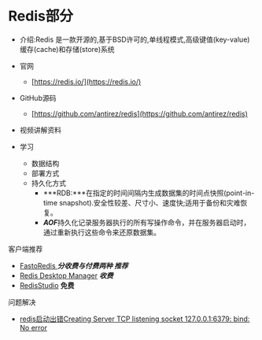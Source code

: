 # Redis部分
- 介绍:Redis 是一款开源的,基于BSD许可的,单线程模式,高级键值(key-value)缓存(cache)和存储(store)系统
- 官网

  - [https://redis.io/](https://redis.io/)
- GitHub源码

   - [https://github.com/antirez/redis](https://github.com/antirez/redis)
- 视频讲解资料
- 学习
   - 数据结构
   - 部署方式
   - 持久化方式
      - ***RDB:***在指定的时间间隔内生成数据集的时间点快照(point-in-time snapshot).安全性较差、尺寸小、速度快;适用于备份和灾难恢复。
      - ***AOF***持久化记录服务器执行的所有写操作命令，并在服务器启动时，通过重新执行这些命令来还原数据集。

      
      
      




客户端推荐

- [FastoRedis ](<https://fastoredis.com/>)  ***分收费与付费两种  推荐***
- [Redis Desktop Manager](https://redisdesktop.com/) ***收费***
- [RedisStudio](https://github.com/cinience/RedisStudio) **免费**






问题解决

- [redis启动出错Creating Server TCP listening socket 127.0.0.1:6379: bind: No error](<https://www.cnblogs.com/shaosks/p/7089786.html>)

